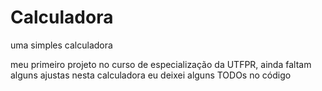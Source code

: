 # Calculadora
uma simples calculadora

meu primeiro projeto no curso de especialização da UTFPR, ainda faltam alguns ajustas nesta calculadora
eu deixei alguns TODOs no código
